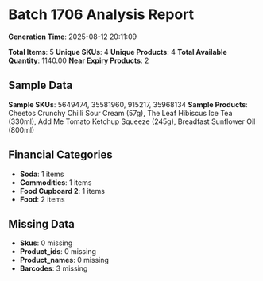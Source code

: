 # Batch 1706 Analysis Report

**Generation Time**: 2025-08-12 20:11:09

**Total Items**: 5
**Unique SKUs**: 4
**Unique Products**: 4
**Total Available Quantity**: 1140.00
**Near Expiry Products**: 2

## Sample Data
**Sample SKUs**: 5649474, 35581960, 915217, 35968134
**Sample Products**: Cheetos Crunchy Chilli Sour Cream (57g), The Leaf Hibiscus Ice Tea (330ml), Add Me Tomato Ketchup Squeeze (245g), Breadfast Sunflower Oil (800ml)

## Financial Categories
- **Soda**: 1 items
- **Commodities**: 1 items
- **Food Cupboard 2**: 1 items
- **Food**: 2 items

## Missing Data
- **Skus**: 0 missing
- **Product_ids**: 0 missing
- **Product_names**: 0 missing
- **Barcodes**: 3 missing

